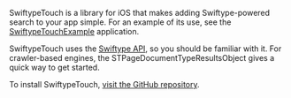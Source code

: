 SwiftypeTouch is a library for iOS that makes adding Swiftype-powered search to your app simple. For an example of its use, see the [SwiftypeTouchExample](https://github.com/swiftype/SwiftypeTouchExample) application.

SwiftypeTouch uses the [Swiftype API](http://swiftype.com/documentation/overview), so you should be familiar with it. For crawler-based engines, the STPageDocumentTypeResultsObject gives a quick way to get started.

To install SwiftypeTouch, [visit the GitHub repository](https://github.com/swiftype/SwiftypeTouch).

